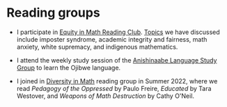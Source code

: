 # Reading groups
- I participate in [Equity in Math Reading Club](https://www.mcgill.ca/channels/channels/event/equity-math-reading-club-329582). [Topics](https://docs.google.com/document/d/1UfT0H9dt2QTEkmg3MYfZsQnc6dIV8WnTeQK5gbcok18/edit#heading=h.intmlfnxg6kr) we have discussed include imposter syndrome, academic integrity and fairness, math anxiety, white supremacy, and indigenous mathematics.

- I attend the weekly study session of the [Anishinaabe Language Study Group](https://www.instagram.com/anishinaabe_mcgill/) to learn the Ojibwe language.

- I joined in [Diversity in Math](https://diversityinmath.ssmu.ca/) reading group in Summer 2022, where we read *Pedagogy of the Oppressed* by Paulo Freire, *Educated* by Tara Westover, and *Weapons of Math Destruction* by Cathy O'Neil. 

